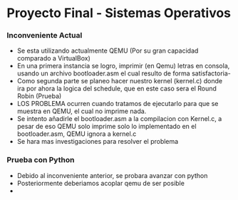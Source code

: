 # Proyecto Final - Sistemas Operativos

### Inconveniente Actual

- Se esta utilizando actualmente QEMU (Por su gran capacidad comparado a VirtualBox)
- En una primera instancia se logro, imprimir (en Qemu) letras en consola, usando un archivo bootloader.asm el cual resulto de forma satisfactoria-
- Como segunda parte se planeo hacer nuestro kernel (kernel.c) donde ira por ahora la logica del schedule, que en este caso sera el Round Robin (Prueba)
- LOS PROBLEMA ocurren cuando tratamos de ejecutarlo para que se muestra en QEMU, el cual no imprime nada.
- Se intento añadirle el bootloader.asm a la compilacion con Kernel.c, a pesar de eso QEMU solo imprime solo lo implementado en el bootloader.asm, QEMU ignora a kernel.c
- Se hara mas investigaciones para resolver el problema

### Prueba con Python
- Debido al inconveniente anterior, se probara avanzar con python
- Posteriormente deberiamos acoplar qemu de ser posible
- 

